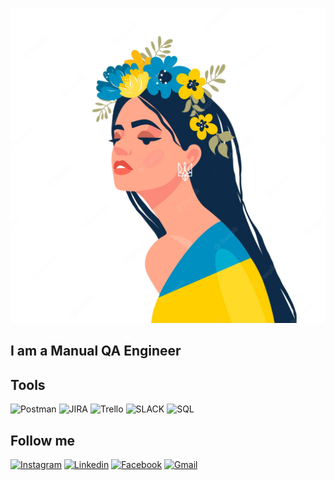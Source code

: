 [![Header](https://github.com/mdemkovska/mdemkovska/blob/main/assets/woman-in-ukrainian-symbols-art-ukraine-support-concept-no-war-support-for-ukraine-vector-illustratio_206735-126.jpg)](https://www.youtube.com/watch?v=1yELlB39TvY)  

## I am a Manual QA Engineer

## Tools 
![Postman](https://img.shields.io/badge/-POSTMAN-757575?style=for-the-badge&logo=postman&logoColor=ff8000)
![JIRA](https://img.shields.io/badge/-JIRA-757575?style=for-the-badge&logo=jira&logoColor=000099)
![Trello](https://img.shields.io/badge/-TRELLO-757575?style=for-the-badge&logo=trello&logoColor=ff8000)
![SLACK](https://img.shields.io/badge/-SLACK-757575?style=for-the-badge&logo=slack&logoColor=000099)
![SQL](https://img.shields.io/badge/-SQL-757575?style=for-the-badge&logo=mysql&logoColor=ff8000)

## Follow me
[![Instagram](https://img.shields.io/badge/-INSTAGRAM-757575?style=for-the-badge&logo=instagram&logoColor=ff8000)](https://www.youtube.com/watch?v=1yELlB39TvY)
[![Linkedin](https://img.shields.io/badge/-LINKEDIN-757575?style=for-the-badge&logo=linkedin&logoColor=000099)](https://www.youtube.com/watch?v=1yELlB39TvY)
[![Facebook](https://img.shields.io/badge/-FACEBOOK-757575?style=for-the-badge&logo=facebook&logoColor=ff8000)](https://www.youtube.com/watch?v=1yELlB39TvY)
[![Gmail](https://img.shields.io/badge/-GMAIL-757575?style=for-the-badge&logo=gmail&logoColor=000099)](https://www.youtube.com/watch?v=1yELlB39TvY)
